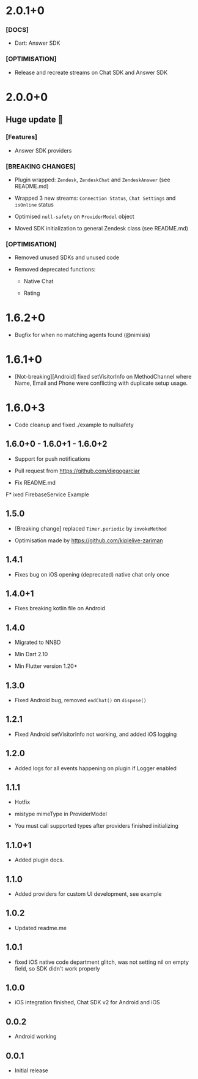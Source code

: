 # 2.0.1+0

### [DOCS]

* Dart: Answer SDK

### [OPTIMISATION]

* Release and recreate streams on Chat SDK and Answer SDK

# 2.0.0+0

## Huge update 🎉

### [Features]

* Answer SDK providers

### [BREAKING CHANGES]

* Plugin wrapped: `Zendesk`, `ZendeskChat` and `ZendeskAnswer` (see README.md)

* Wrapped 3 new streams: `Connection Status`, `Chat Settings` and `isOnline` status

* Optimised `null-safety` on `ProviderModel` object

* Moved SDK initialization to general Zendesk class (see README.md)

### [OPTIMISATION]

* Removed unused SDKs and unused code

* Removed deprecated functions:
        
    * Native Chat
        
    * Rating

# 1.6.2+0

* Bugfix for when no matching agents found (@nimisis)

# 1.6.1+0

* [Not-breaking][Android] fixed setVisitorInfo on MethodChannel where Name, Email and Phone were conflicting with duplicate setup usage.

# 1.6.0+3

* Code cleanup and fixed ./example to nullsafety

## 1.6.0+0 - 1.6.0+1 - 1.6.0+2 

* Support for push notifications

* Pull request from https://github.com/diegogarciar

* Fix README.md

F* ixed FirebaseService Example

## 1.5.0

* [Breaking change] replaced `Timer.periodic` by `invokeMethod`

* Optimisation made by https://github.com/kiplelive-zariman

## 1.4.1

* Fixes bug on iOS opening (deprecated) native chat only once

## 1.4.0+1

* Fixes breaking kotlin file on Android

## 1.4.0

* Migrated to NNBD

* Min Dart 2.10

* Min Flutter version 1.20+

## 1.3.0

* Fixed Android bug, removed `endChat()` on `dispose()`

## 1.2.1

* Fixed Android setVisitorInfo not working, and added iOS logging

## 1.2.0

* Added logs for all events happening on plugin if Logger enabled

## 1.1.1

* Hotfix

* mistype mimeType in ProviderModel

* You must call supported types after providers finished initializing

## 1.1.0+1

* Added plugin docs.

## 1.1.0

* Added providers for custom UI development, see example

## 1.0.2

* Updated readme.me

## 1.0.1

* fixed iOS native code department glitch, was not setting nil on empty field, so SDK didn't work properly

## 1.0.0

* iOS integration finished, Chat SDK v2 for Android and iOS 

## 0.0.2

* Android working

## 0.0.1

* Initial release
